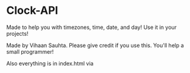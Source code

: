 # Clock-API
Made to help you with timezones, time, date, and day! Use it in your projects!


Made by Vihaan Sauhta.
Please give credit if you use this.
You'll help a small programmer!

Also everything is in index.html via <script> and <style> tags,
no additional CSS or JS files.

You can add the WHOLE API with this code in your project:
```HTML
<iframe
  src="https://vihaangithub.github.io/Clock-API/"
  width="100%"
  height="1000"
  style="border: none;">
</iframe>
```
Hope you like this API! 
